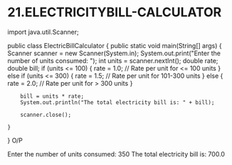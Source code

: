 # 21.ELECTRICITYBILL-CALCULATOR
import java.util.Scanner;

public class ElectricBillCalculator {
    public static void main(String[] args) {
        Scanner scanner = new Scanner(System.in);
        System.out.print("Enter the number of units consumed: ");
        int units = scanner.nextInt(); 
        double rate; 
        double bill; 
        if (units <= 100) {
            rate = 1.0; // Rate per unit for <= 100 units
        } else if (units <= 300) {
            rate = 1.5; // Rate per unit for 101-300 units
        } else {
            rate = 2.0; // Rate per unit for > 300 units
        }

        bill = units * rate;
        System.out.println("The total electricity bill is: " + bill);

        scanner.close(); 

    }
}
 O/P

Enter the number of units consumed: 350
The total electricity bill is: 700.0
